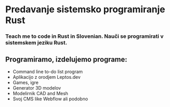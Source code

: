 # Predavanje sistemsko programiranje Rust
### Teach me to code in Rust in Slovenian. Nauči se programirati v sistemskem jeziku Rust.

## Programiramo, izdelujemo programe: 
- Command line to-do list program
- Aplikacijo z orodjem Leptos.dev
- Games, igre
- Generator 3D modelov
- Modelirnik CAD and Mesh
- Svoj CMS like Webflow ali podobno
